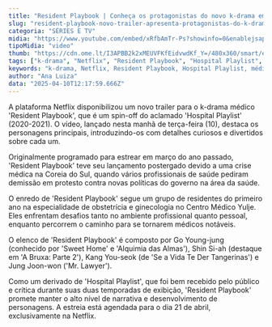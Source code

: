 ```yaml
---
title: "Resident Playbook | Conheça os protagonistas do novo k-drama em trailer recém-divulgado"
slug: "resident-playbook-novo-trailer-apresenta-protagonistas-do-k-drama-veja"
categoria: "SÉRIES E TV"
midia: "https://www.youtube.com/embed/xRfbAmTr-Ps?showinfo=0&enablejsapi=1"
tipoMidia: "video"
thumb: "https://cdn.ome.lt/I3APBB2k2xMEUVFKfEidvwdKf_Y=/480x360/smart/extras/conteudos/resident_bwyFpKV.png"
tags: ["k-drama", "Netflix", "Resident Playbook", "Hospital Playlist", "médico", "spin-off", "série coreana", "trailer"]
keywords: "k-drama, Netflix, Resident Playbook, Hospital Playlist, médico, spin-off, série coreana, trailer"
author: "Ana Luiza"
data: "2025-04-10T12:17:59.666Z"
---
```


A plataforma Netflix disponibilizou um novo trailer para o k-drama médico 'Resident Playbook', que é um spin-off do aclamado 'Hospital Playlist' (2020-2021). O vídeo, lançado nesta manhã de terça-feira (10), destaca os personagens principais, introduzindo-os com detalhes curiosos e divertidos sobre cada um.

Originalmente programado para estrear em março do ano passado, 'Resident Playbook' teve seu lançamento postergado devido a uma crise médica na Coreia do Sul, quando vários profissionais de saúde pediram demissão em protesto contra novas políticas do governo na área da saúde.

O enredo de 'Resident Playbook' segue um grupo de residentes do primeiro ano na especialidade de obstetrícia e ginecologia no Centro Médico Yulje. Eles enfrentam desafios tanto no ambiente profissional quanto pessoal, enquanto percorrem o caminho para se tornarem médicos notáveis.

O elenco de 'Resident Playbook' é composto por Go Young-jung (conhecido por 'Sweet Home' e 'Alquimia das Almas'), Shin Si-ah (destaque em 'A Bruxa: Parte 2'), Kang You-seok (de 'Se a Vida Te Der Tangerinas') e Jung Joon-won ('Mr. Lawyer').

Como um derivado de 'Hospital Playlist', que foi bem recebido pelo público e crítica durante suas duas temporadas de exibição, 'Resident Playbook' promete manter o alto nível de narrativa e desenvolvimento de personagens. A estreia está agendada para o dia 21 de abril, exclusivamente na Netflix.